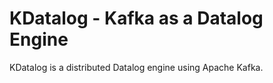 # KDatalog - Kafka as a Datalog Engine

KDatalog is a distributed Datalog engine using Apache Kafka.

